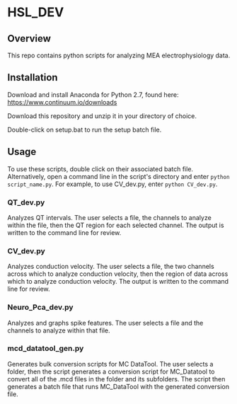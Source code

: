 # HSL_DEV

## Overview
This repo contains python scripts for analyzing MEA electrophysiology data.

## Installation
Download and install Anaconda for Python 2.7, found here: https://www.continuum.io/downloads

Download this repository and unzip it in your directory of choice. 

Double-click on setup.bat to run the setup batch file. 


## Usage
To use these scripts, double click on their associated batch file. Alternatively, open a command line in the script's directory and enter `python script_name.py`. 
For example, to use CV_dev.py, enter `python CV_dev.py`.

### QT_dev.py
Analyzes QT intervals. The user selects a file, the channels to analyze within the file, then the QT region for each selected channel. The output is written to the command line for review. 

### CV_dev.py
Analyzes conduction velocity. The user selects a file, the two channels across which to analyze conduction velocity, then the region of data across which to analyze conduction velocity. The output is written to the command line for review. 

### Neuro_Pca_dev.py 
Analyzes and graphs spike features. The user selects a file and the channels to analyze within that file. 

### mcd_datatool_gen.py 
Generates bulk conversion scripts for MC DataTool. The user selects a folder, then the script generates a conversion script for MC_Datatool to convert all of the .mcd files in the folder and its subfolders. The script then generates a batch file that runs MC_DataTool with the generated conversion file. 

